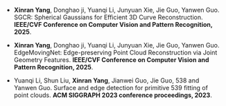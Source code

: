 - <strong>Xinran Yang</strong>, Donghao ji, Yuanqi Li, Junyuan Xie, Jie Guo, Yanwen Guo. SGCR: Spherical Gaussians for Efficient 3D Curve Reconstruction. <strong>IEEE/CVF Conference on Computer Vision and Pattern 
Recognition, 2025</strong>. 


- <strong>Xinran Yang</strong>, Donghao ji, Yuanqi Li, Junyuan Xie, Jie Guo, Yanwen Guo. EdgeMovingNet: Edge-preserving Point Cloud Reconstruction via Joint
Geometry Features. <strong>IEEE/CVF Conference on Computer Vision and Pattern 
Recognition, 2025</strong>. 

- Yuanqi Li, Shun Liu, <strong>Xinran Yang</strong>, Jianwei Guo, Jie Guo, 538
and Yanwen Guo. Surface and edge detection for primitive 539
fitting of point clouds. <strong>ACM SIGGRAPH 2023 conference proceedings, 2023</strong>.






